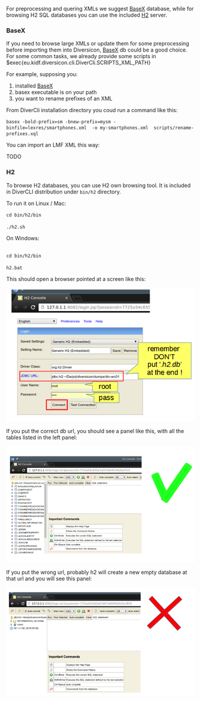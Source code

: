 
For preprocessing and quering XMLs we suggest [BaseX](#basex) database, while for browsing H2 SQL databases you can use the included [H2](#h2) server. 


### BaseX 

If you need to browse large XMLs or update them for some preprocessing before importing them into Diversicon,
<a href="" target="_blank">BaseX</a> db could be a good choice. For some common tasks, we already provide some scripts in $exec{eu.kidf.diversicon.cli.DiverCli.SCRIPTS_XML_PATH}

For example, supposing you:

1) installed <a href="http://basex.org/products/download/all-downloads/" target="_blank">BaseX</a>
2) basex executable is on your path
3) you want to rename prefixes of an XML

From DiverCli installation directory you coud run a command like this:

```
basex -bold-prefix=sm -bnew-prefix=mysm -binfile=lexres/smartphones.xml  -o my-smartphones.xml  scripts/rename-prefixes.xql
```

You can import an LMF XML this way:

TODO


### H2

To browse H2 databases, you can use H2 own browsing tool. It is included in DiverCLI distribution under `bin/h2` directory. 

 

To run it on Linux / Mac:

```
cd bin/h2/bin

./h2.sh

```

On Windows:

```

cd bin/h2/bin

h2.bat

```

This should open a browser pointed at a screen like this:

<img src="img/h2-1.png">

If you put the correct db url, you should see a panel like this, with all the tables listed in the left panel:

<img src="img/h2-correct.png">
 

If you put the wrong url, probably h2 will create a new empty database at that url and you will see this panel:
 
<img src="img/h2-wrong.png">
 
 